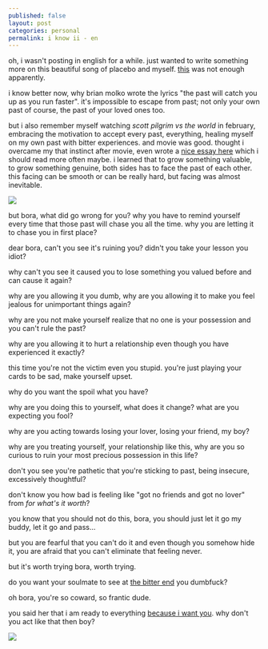 ```yaml
---
published: false
layout: post
categories: personal
permalink: i know ii - en
---
```

oh, i wasn't posting in english for a while. just wanted to write something more on this beautiful song of placebo and myself. [this](https://boraoden.net/i-know-en) was not enough apparently.

i know better now, why brian molko wrote the lyrics "the past will catch you up as you run faster". it's impossible to escape from past; not only your own past of course, the past of your loved ones too.

but i also remember myself watching _scott pilgrim vs the world_ in february, embracing the motivation to accept every past, everything, healing myself on my own past with bitter experiences. and movie was good.
thought i overcame my that instinct after movie, even wrote a [nice essay here](https://boraoden.net/scott-pilgrim-ve-iliskiler-ustune-fikirler-tr) which i should read more often maybe. i learned that to grow something valuable, to grow something genuine, both sides has to face the past of each other. this facing can be smooth or can be really hard, but facing was almost inevitable.

![]({{site.baseurl}}/images/iknow2.jpg)

but bora, what did go wrong for you? why you have to remind yourself every time that those past will chase you all the time. why you are letting it to chase you in first place?

dear bora, can't you see it's ruining you? didn't you take your lesson you idiot?

why can't you see it caused you to lose something you valued before and can cause it again?

why are you allowing it you dumb, why are you allowing it to make you feel jealous for unimportant things again?

why are you not make yourself realize that no one is your possession and you can't rule the past?

why are you allowing it to hurt a relationship even though you have experienced it exactly?

this time you're not the victim even you stupid. you're just playing your cards to be sad, make yourself upset.

why do you want the spoil what you have?

why are you doing this to yourself, what does it change? what are you expecting you fool?

why are you acting towards losing your lover, losing your friend, my boy?

why are you treating yourself, your relationship like this, why are you so curious to ruin your most precious possession in this life?

don't you see you're pathetic that you're sticking to past, being insecure, excessively thoughtful?

don't know you how bad is feeling like "got no friends and got no lover" from _for what's it worth_?

you know that you should not do this, bora, you should just let it go my buddy, let it go and pass...

but you are fearful that you can't do it and even though you somehow hide it, you are afraid that you can't eliminate that feeling never. 

but it's worth trying bora, worth trying.

do you want your soulmate to see at [the bitter end](https://open.spotify.com/track/3WBPiogtVDBSXK7uOpxJ6m?si=8efc9b6054394348) you dumbfuck?

oh bora, you're so coward, so frantic dude.

you said her that i am ready to everything [because i want you](https://open.spotify.com/track/3BCwHknc8WQtp1iN2BSECe?si=271759c0735149f8). why don't you act like that then boy?

![]({{site.baseurl}}/images/iknow2a.jpg)
